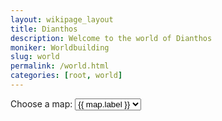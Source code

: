 ```yaml
---
layout: wikipage_layout
title: Dianthos
description: Welcome to the world of Dianthos
moniker: Worldbuilding
slug: world
permalink: /world.html
categories: [root, world]
---
```


<label for="map-selector">Choose a map:</label>
<select id="map-selector">{% for map in site.data.maps.maps %}<option value="/assets/images/maps/{{ map.filename }}">{{ map.label }}</option>{% endfor %}</select>



<div id="three-container"> </div>

<script async src="https://unpkg.com/es-module-shims@1.6.3/dist/es-module-shims.js"></script>

<script type="importmap">
{
    "imports": {
        "three": "https://cdn.jsdelivr.net/npm/three@0.163.0/build/three.module.js",
        "three/addons/": "https://cdn.jsdelivr.net/npm/three@0.163.0/examples/jsm/"
    }
}
</script>

<script type="module" src="/assets/js/worldmodel.js"></script>



